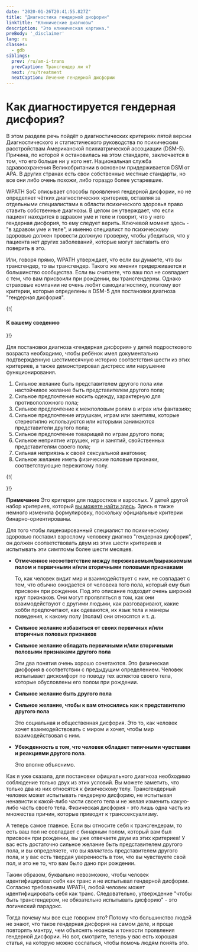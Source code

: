 ```yaml
---
date: "2020-01-26T20:41:55.827Z"
title: "Диагностика гендерной дисфории"
linkTitle: "Клинические диагнозы"
description: "Это клиническая картина."
preBody: '_disclaimer'
lang: ru
classes:
  - gdb
siblings:
  prev: /ru/am-i-trans
  prevCaption: Трансгендер ли я?
  next: /ru/treatment
  nextCaption: Лечение гендерной дисфории
---
```


# Как диагностируется гендерная дисфория?

В этом разделе речь пойдёт о диагностических критериях пятой версии Диагностического и статистического руководства по психическим расстройствам Американской психиатрической ассоциации (DSM-5). Причина, по которой я остановилась на этом стандарте, заключается в том, что его больше ни у кого нет. Национальная служба здравоохранения Великобритании в основном придерживается DSM от APA. В других странах есть свои собственные местные стандарты, но все они либо очень похожи, либо гораздо более устаревшие.

WPATH SoC описывает способы проявления гендерной дисфории, но не определяет чётких диагностических критериев, оставляя за отдельными специалистами в области психического здоровья право ставить собственные диагнозы. В целом он утверждает, что если пациент находится в здравом уме и теле и говорит, что у него гендерная дисфория, то ему следует верить. Ключевой момент здесь - "в здравом уме и теле", и именно специалист по психическому здоровью должен провести должную проверку, чтобы убедиться, что у пациента нет других заболеваний, которые могут заставить его поверить в это.

Или, говоря прямо, WPATH утверждает, что если вы думаете, что вы трансгендер, то вы трансгендер. Такого же мнения придерживается и большинство сообщества. Если вы считаете, что ваш пол не совпадает с тем, что вам присвоили при рождении, вы трансгендерны. Однако страховые компании не очень любят самодиагностику, поэтому вот критерии, которые определены в DSM-5 для постановки диагноза "гендерная дисфория".

{!{ <div class="gutter d-md-block d-sm-none"><div class="card"><div class="card-body"><h4 class="card-title">К вашему сведению</h4> }!}

Для постановки диагноза «гендерная дисфория» у детей подросткового возраста необходимо, чтобы ребёнок имел документально подтвержденную шестимесячную историю соответствия шести из этих критериев, а также демонстрировал дистресс или нарушение функционирования.

1. Сильное желание быть представителем другого пола или настойчивое желание быть представителем другого пола;
2. Сильное предпочтение носить одежду, характерную для противоположного пола;
3. Сильное предпочтение к межполовым ролям в играх или фантазиях;
4. Сильное предпочтение игрушкам, играм или занятиям, которые стереотипно используются или которыми занимаются представители другого пола;
5. Сильное предпочтение товарищей по играм другого пола;
6. Сильное неприятие игрушек, игр и занятий, свойственных представителям своего пола;
7. Сильная неприязнь к своей сексуальной анатомии;
8. Сильное желание иметь физические половые признаки, соответствующие пережитому полу.

{!{ </div></div></div> }!}

**Примечание** Это критерии для подростков и взрослых. У детей другой набор критериев, который [вы можете найти здесь](https://www.psychiatry.org/patients-families/gender-dysphoria/what-is-gender-dysphoria). Здесь я также немного изменила формулировку, поскольку официальные критерии бинарно-ориентированы.

Для того чтобы лицензированный специалист по психическому здоровью поставил взрослому человеку диагноз "гендерная дисфория", он должен соответствовать двум из этих шести критериев и испытывать эти симптомы более шести месяцев.

- **Отмеченное несоответствие между переживаемым/выражаемым полом и первичными и/или вторичными половыми признаками**

  То, как человек видит мир и взаимодействует с ним, не совпадает с тем, что обычно ожидается от человека того пола, который ему был присвоен при рождении. Под это описание подходит очень широкий круг признаков. Они могут проявляться в том, как они взаимодействуют с другими людьми, как разговаривают, какие хобби предпочитают, как одеваются, их язык тела и манеры поведения, к какому полу (полам) они относятся и т. д.

- **Сильное желание избавиться от своих первичных и/или вторичных половых признаков**
- **Сильное желание обладать первичными и/или вторичными половыми признаками другого пола**
  
  Эти два понятия очень хорошо сочетаются. Это физическая дисфория в соответствии с предыдущим определением. Человек испытывает дискомфорт по поводу тех аспектов своего тела, которые обусловлены его полом при рождении.

- **Сильное желание быть другого пола**
- **Сильное желание, чтобы к вам относились как к представителю другого пола**

  Это социальная и общественная дисфория. Это то, как человек хочет взаимодействовать с миром и хочет, чтобы мир взаимодействовал с ним.

- **Убежденность в том, что человек обладает типичными чувствами и реакциями другого пола**.

  Это вполне объяснимо.

Как я уже сказала, для постановки официального диагноза необходимо соблюдение только двух из этих условий. Вы можете заметить, что только два из них относятся к физическому телу. Трансгендерный человек может испытывать гендерную дисфорию, не испытывая ненависти к какой-либо части своего тела и не желая изменить какую-либо часть своего тела. Физическая дисфория - это лишь одна часть из множества причин, которые приводят к транссексуализму.

А теперь самое главное. Если вы относите себя к трансгендерам, то есть ваш пол не совпадает с бинарным полом, который вам был присвоен при рождении, вы уже отвечаете двум из этих критериев! У вас есть достаточно сильное желание быть представителем другого пола, и вы определяете, что вы *являетесь* представителем другого пола, и у вас есть твердая уверенность в том, что вы чувствуете свой пол, и это не то, что вам было дано при рождении.

Таким образом, буквально невозможно, чтобы человек идентифицировал себя как транс и не испытывал гендерной дисфории. Согласно требованиям WPATH, любой человек может идентифицировать себя как транс. Следовательно, утверждение "чтобы быть трансгендером, не обязательно испытывать дисфорию" - это логический парадокс.

Тогда почему мы все еще говорим это? Потому что большинство людей не знают, что такое гендерная дисфория на самом деле, и проще повторять мантру, чем объяснять нюансы и тонкости проявления гендерной дисфории. Но вот, смотрите, теперь у вас есть хорошая статья, на которую можно сослаться, чтобы помочь людям понять это.